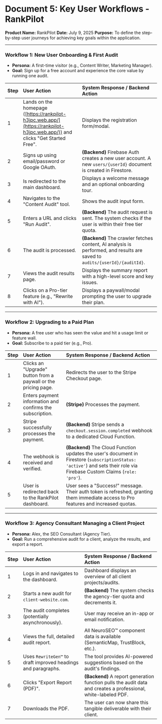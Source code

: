 # Document 5: Key User Workflows - RankPilot

**Product Name:** RankPilot
**Date:** July 9, 2025
**Purpose:** To define the step-by-step user journeys for achieving key goals within the application.

---

### Workflow 1: New User Onboarding & First Audit

*   **Persona:** A first-time visitor (e.g., Content Writer, Marketing Manager).
*   **Goal:** Sign up for a free account and experience the core value by running one audit.

| Step | User Action | System Response / Backend Action |
| :--- | :--- | :--- |
| 1 | Lands on the homepage ([https://rankpilot-h3jpc.web.app/](https://rankpilot-h3jpc.web.app/)) and clicks "Get Started Free". | Displays the registration form/modal. |
| 2 | Signs up using email/password or Google OAuth. | **(Backend)** Firebase Auth creates a new user account. A new `users/{userId}` document is created in Firestore. |
| 3 | Is redirected to the main dashboard. | Displays a welcome message and an optional onboarding tour. |
| 4 | Navigates to the "Content Audit" tool. | Shows the audit input form. |
| 5 | Enters a URL and clicks "Run Audit". | **(Backend)** The audit request is sent. The system checks if the user is within their free tier quota. |
| 6 | The audit is processed. | **(Backend)** The crawler fetches content, AI analysis is performed, and results are saved to `audits/{userId}/{auditId}`. |
| 7 | Views the audit results page. | Displays the summary report with a high-level score and key issues. |
| 8 | Clicks on a Pro-tier feature (e.g., "Rewrite with AI"). | Displays a paywall/modal prompting the user to upgrade their plan. |

---

### Workflow 2: Upgrading to a Paid Plan

*   **Persona:** A free user who has seen the value and hit a usage limit or feature wall.
*   **Goal:** Subscribe to a paid tier (e.g., Pro).

| Step | User Action | System Response / Backend Action |
| :--- | :--- | :--- |
| 1 | Clicks an "Upgrade" button from a paywall or the pricing page. | Redirects the user to the Stripe Checkout page. |
| 2 | Enters payment information and confirms the subscription. | **(Stripe)** Processes the payment. |
| 3 | Stripe successfully processes the payment. | **(Backend)** Stripe sends a `checkout.session.completed` webhook to a dedicated Cloud Function. |
| 4 | The webhook is received and verified. | **(Backend)** The Cloud Function updates the user's document in Firestore (`subscriptionStatus: 'active'`) and sets their role via Firebase Custom Claims (`role: 'pro'`). |
| 5 | User is redirected back to the RankPilot dashboard. | User sees a "Success!" message. Their auth token is refreshed, granting them immediate access to Pro features and increased quotas. |

---

### Workflow 3: Agency Consultant Managing a Client Project

*   **Persona:** Alex, the SEO Consultant (Agency Tier).
*   **Goal:** Run a comprehensive audit for a client, analyze the results, and export a report.

| Step | User Action | System Response / Backend Action |
| :--- | :--- | :--- |
| 1 | Logs in and navigates to the dashboard. | Dashboard displays an overview of all client projects/audits. |
| 2 | Starts a new audit for `client-website.com`. | **(Backend)** The system checks the agency-tier quota and decrements it. |
| 3 | The audit completes (potentially asynchronously). | User may receive an in-app or email notification. |
| 4 | Views the full, detailed audit report. | All NeuroSEO™ component data is available (SemanticMap, TrustBlock, etc.). |
| 5 | Uses `RewriteGen™` to draft improved headings and paragraphs. | The tool provides AI-powered suggestions based on the audit's findings. |
| 6 | Clicks "Export Report (PDF)". | **(Backend)** A report generation function pulls the audit data and creates a professional, white-labeled PDF. |
| 7 | Downloads the PDF. | The user can now share this tangible deliverable with their client. |